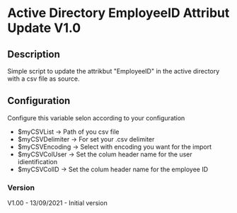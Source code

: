 # Active Directory EmployeeID Attribut Update  V1.0

## Description
Simple script to update the attrikbut "EmployeeID" in the active directory with a csv file as source.

## Configuration
Configure this variable selon according to your configuration

* $myCSVList               -> Path of you csv file
* $myCSVDelimiter          -> For set your .csv delimiter
* $myCSVEncoding           -> Select with encoding you want for the import
* $myCSVColUser            -> Set the colum header name for the user idientification
* $myCSVColID              -> Set the colum header name for the employee ID

### Version 
V1.00 - 13/09/2021 - Initial version

